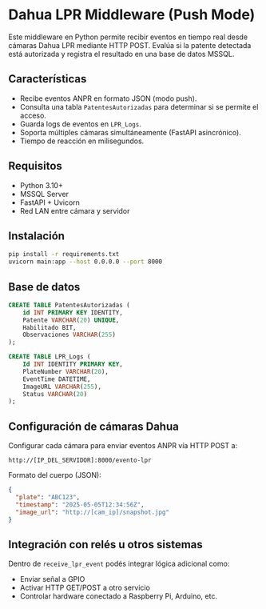 
# Dahua LPR Middleware (Push Mode)

Este middleware en Python permite recibir eventos en tiempo real desde cámaras Dahua LPR mediante HTTP POST. Evalúa si la patente detectada está autorizada y registra el resultado en una base de datos MSSQL.

## Características

- Recibe eventos ANPR en formato JSON (modo push).
- Consulta una tabla `PatentesAutorizadas` para determinar si se permite el acceso.
- Guarda logs de eventos en `LPR_Logs`.
- Soporta múltiples cámaras simultáneamente (FastAPI asincrónico).
- Tiempo de reacción en milisegundos.

## Requisitos

- Python 3.10+
- MSSQL Server
- FastAPI + Uvicorn
- Red LAN entre cámara y servidor

## Instalación

```bash
pip install -r requirements.txt
uvicorn main:app --host 0.0.0.0 --port 8000
```

## Base de datos

```sql
CREATE TABLE PatentesAutorizadas (
    id INT PRIMARY KEY IDENTITY,
    Patente VARCHAR(20) UNIQUE,
    Habilitado BIT,
    Observaciones VARCHAR(255)
);

CREATE TABLE LPR_Logs (
    Id INT IDENTITY PRIMARY KEY,
    PlateNumber VARCHAR(20),
    EventTime DATETIME,
    ImageURL VARCHAR(255),
    Status VARCHAR(20)
);
```

## Configuración de cámaras Dahua

Configurar cada cámara para enviar eventos ANPR vía HTTP POST a:

```
http://[IP_DEL_SERVIDOR]:8000/evento-lpr
```

Formato del cuerpo (JSON):
```json
{
  "plate": "ABC123",
  "timestamp": "2025-05-05T12:34:56Z",
  "image_url": "http://[cam_ip]/snapshot.jpg"
}
```


## Integración con relés u otros sistemas

Dentro de `receive_lpr_event` podés integrar lógica adicional como:
- Enviar señal a GPIO
- Activar HTTP GET/POST a otro servicio
- Controlar hardware conectado a Raspberry Pi, Arduino, etc.

